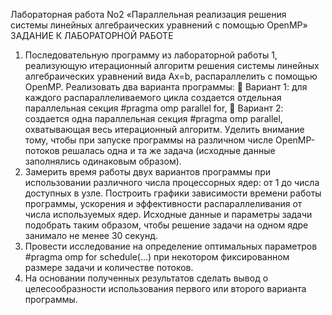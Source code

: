 
Лабораторная работа No2
«Параллельная реализация решения системы линейных алгебраических
уравнений с помощью OpenMP»
ЗАДАНИЕ К ЛАБОРАТОРНОЙ РАБОТЕ
1. Последовательную программу из лабораторной работы 1,
реализующую итерационный алгоритм решения системы линейных
алгебраических уравнений вида Ax=b, распараллелить с помощью
OpenMP. Реализовать два варианта программы:
 Вариант 1: для каждого распараллеливаемого цикла создается
отдельная параллельная секция #pragma omp parallel for,
 Вариант 2: создается одна параллельная секция #pragma omp
parallel, охватывающая весь итерационный алгоритм.
Уделить внимание тому, чтобы при запуске программы на различном
числе OpenMP-потоков решалась одна и та же задача (исходные
данные заполнялись одинаковым образом).
2. Замерить время работы двух вариантов программы при использовании
различного числа процессорных ядер: от 1 до числа доступных в узле.
Построить графики зависимости времени работы программы,
ускорения и эффективности распараллеливания от числа используемых
ядер. Исходные данные и параметры задачи подобрать таким образом,
чтобы решение задачи на одном ядре занимало не менее 30 секунд.
3. Провести исследование на определение оптимальных параметров
#pragma omp for schedule(...) при некотором фиксированном размере
задачи и количестве потоков.
4. На основании полученных результатов сделать вывод о
целесообразности использования первого или второго варианта
программы.
